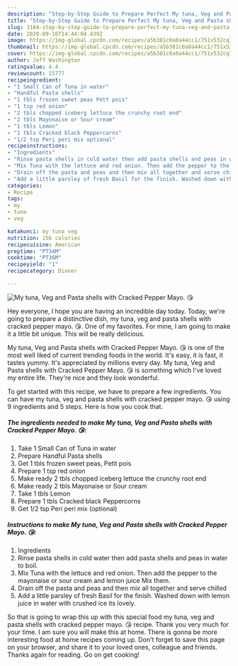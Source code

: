 ```yaml
---
description: "Step-by-Step Guide to Prepare Perfect My tuna, Veg and Pasta shells with Cracked Pepper Mayo. 😘"
title: "Step-by-Step Guide to Prepare Perfect My tuna, Veg and Pasta shells with Cracked Pepper Mayo. 😘"
slug: 3184-step-by-step-guide-to-prepare-perfect-my-tuna-veg-and-pasta-shells-with-cracked-pepper-mayo
date: 2020-09-16T14:44:04.439Z
image: https://img-global.cpcdn.com/recipes/a5b381c0a8a44cc1/751x532cq70/my-tuna-veg-and-pasta-shells-with-cracked-pepper-mayo-😘-recipe-main-photo.jpg
thumbnail: https://img-global.cpcdn.com/recipes/a5b381c0a8a44cc1/751x532cq70/my-tuna-veg-and-pasta-shells-with-cracked-pepper-mayo-😘-recipe-main-photo.jpg
cover: https://img-global.cpcdn.com/recipes/a5b381c0a8a44cc1/751x532cq70/my-tuna-veg-and-pasta-shells-with-cracked-pepper-mayo-😘-recipe-main-photo.jpg
author: Jeff Washington
ratingvalue: 4.4
reviewcount: 15777
recipeingredient:
- "1 Small Can of Tuna in water"
- "Handful Pasta shells"
- "1 tbls frozen sweet peas Pett pois"
- "1 tsp red onion"
- "2 tbls chopped iceberg lettuce the crunchy root end"
- "2 tbls Mayonaise or Sour cream"
- "1 tbls Lemon"
- "1 tbls Cracked black Peppercorns"
- "1/2 tsp Peri peri mix optional"
recipeinstructions:
- "Ingredients"
- "Rinse pasta shells in cold water then add pasta shells and peas in water to boil."
- "Mix Tuna with the lettuce and red onion. Then add the pepper to the mayonaise or sour cream and lemon juice Mix them."
- "Drain off the pasta and peas and then mix all together and serve chilled"
- "Add a little parsley of fresh Basil for the finish. Washed down with lemon juice in water with crushed ice its lovely."
categories:
- Recipe
tags:
- my
- tuna
- veg

katakunci: my tuna veg 
nutrition: 156 calories
recipecuisine: American
preptime: "PT34M"
cooktime: "PT36M"
recipeyield: "1"
recipecategory: Dinner

---
```



![My tuna, Veg and Pasta shells with Cracked Pepper Mayo. 😘](https://img-global.cpcdn.com/recipes/a5b381c0a8a44cc1/751x532cq70/my-tuna-veg-and-pasta-shells-with-cracked-pepper-mayo-😘-recipe-main-photo.jpg)

Hey everyone, I hope you are having an incredible day today. Today, we're going to prepare a distinctive dish, my tuna, veg and pasta shells with cracked pepper mayo. 😘. One of my favorites. For mine, I am going to make it a little bit unique. This will be really delicious.

My tuna, Veg and Pasta shells with Cracked Pepper Mayo. 😘 is one of the most well liked of current trending foods in the world. It's easy, it is fast, it tastes yummy. It's appreciated by millions every day. My tuna, Veg and Pasta shells with Cracked Pepper Mayo. 😘 is something which I've loved my entire life. They're nice and they look wonderful.




To get started with this recipe, we have to prepare a few ingredients. You can have my tuna, veg and pasta shells with cracked pepper mayo. 😘 using 9 ingredients and 5 steps. Here is how you cook that.

<!--inarticleads1-->

##### The ingredients needed to make My tuna, Veg and Pasta shells with Cracked Pepper Mayo. 😘:

1. Take 1 Small Can of Tuna in water
1. Prepare Handful Pasta shells
1. Get 1 tbls frozen sweet peas, Petìt pois
1. Prepare 1 tsp red onion
1. Make ready 2 tbls chopped iceberg lettuce the crunchy root end
1. Make ready 2 tbls Mayonaise or Sour cream
1. Take 1 tbls Lemon
1. Prepare 1 tbls Cracked black Peppercorns
1. Get 1/2 tsp Peri peri mix (optional)




<!--inarticleads2-->

##### Instructions to make My tuna, Veg and Pasta shells with Cracked Pepper Mayo. 😘:

1. Ingredients
1. Rinse pasta shells in cold water then add pasta shells and peas in water to boil.
1. Mix Tuna with the lettuce and red onion. Then add the pepper to the mayonaise or sour cream and lemon juice Mix them.
1. Drain off the pasta and peas and then mix all together and serve chilled
1. Add a little parsley of fresh Basil for the finish. Washed down with lemon juice in water with crushed ice its lovely.




So that is going to wrap this up with this special food my tuna, veg and pasta shells with cracked pepper mayo. 😘 recipe. Thank you very much for your time. I am sure you will make this at home. There is gonna be more interesting food at home recipes coming up. Don't forget to save this page on your browser, and share it to your loved ones, colleague and friends. Thanks again for reading. Go on get cooking!
